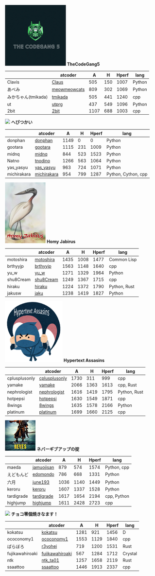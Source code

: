 <img src="./team1.gif" height="200">
<strong>TheCodeGang5</strong>

|                     | atcoder                                               | A    | H   | Hperf | lang   |
| ------------------- | ----------------------------------------------------- | ---- | --- | ----- | ------ |
| Clavis              | [Claus](https://atcoder.jp/users/Claus)               | 505  | 150 | 1007  | Python |
| あべみ              | [meowmeowcats](https://atcoder.jp/users/meowmeowcats) | 809  | 302 | 1069  | Python |
| みかちゃん(tmikada) | [tmikada](https://atcoder.jp/users/tmikada)           | 505  | 441 | 1240  | cpp    |
| ut                  | [utprg](https://atcoder.jp/users/utprg)               | 437  | 549 | 1096  | Python |
| 2bit                | [2bit](https://atcoder.jp/users/2bit)                 | 1107 | 688 | 1003  | cpp    |





<img src="./team2.jpg" height="100">
<strong>へびつかい</strong>


|             | atcoder                                             | A    | H   | Hperf | lang                |
| ----------- | --------------------------------------------------- | ---- | --- | ----- | ------------------- |
| donphan     | [donphan](https://atcoder.jp/users/donphan)         | 1149 | 0   | 0     | Python              |
| gootara     | [gootara](https://atcoder.jp/users/gootara)         | 1115 | 231 | 1009  | Python              |
| midnq       | [midnq](https://atcoder.jp/users/midnq)             | 844  | 523 | 1523  | Python              |
| Natno       | [tnodino](https://atcoder.jp/users/tnodino)         | 1266 | 563 | 1064  | Python              |
| yas_yasyu   | [yas_yasyu](https://atcoder.jp/users/yas_yasyu)     | 963  | 724 | 1071  | Python              |
| michirakara | [michirakara](https://atcoder.jp/users/michirakara) | 954  | 799 | 1287  | Python, Cython, cpp |



<img src="./team3.jpg" height="200">
<strong>Homy Jabirus</strong>


|           | atcoder                                         | A    | H    | Hperf | lang         |
| --------- | ----------------------------------------------- | ---- | ---- | ----- | ------------ |
| motoshira | [motoshira](https://atcoder.jp/users/motoshira) | 1435 | 1008 | 1477  | Common Lisp  |
| brthyyjp  | [brthyyjp](https://atcoder.jp/users/brthyyjp)   | 1563 | 1148 | 1640  | cpp          |
| yu_w      | [yu_w](https://atcoder.jp/users/yu_w)           | 1271 | 1329 | 1964  | Python       |
| shu8Cream | [shu8Cream](https://atcoder.jp/users/shu8Cream) | 1249 | 1367 | 1715  | cpp          |
| hiraku    | [hiraku](https://atcoder.jp/users/hiraku)       | 1224 | 1372 | 1790  | Python, Rust |
| jakusw    | [jaku](https://atcoder.jp/users/jaku)           | 1238 | 1419 | 1827  | Python       |

<img src="./team4.png" height="200">
<strong>Hypertext Assasins</strong>


|               | atcoder                                                 | A    | H    | Hperf | lang         |
| ------------- | ------------------------------------------------------- | ---- | ---- | ----- | ------------ |
| cplusplusonly | [cplusplusonly](https://atcoder.jp/users/cplusplusonly) | 1730 | 311  | 999   | cpp          |
| yamake        | [yamake](https://atcoder.jp/users/yamake)               | 2066 | 1363 | 1613  | cpp, Rust    |
| nephrologist  | [nephrologist](https://atcoder.jp/users/nephrologist)   | 1616 | 1419 | 1795  | Python, Rust |
| hotpepsi      | [hotpepsi](https://atcoder.jp/users/hotpepsi)           | 1630 | 1549 | 1871  | cpp          |
| 8wings        | [8wings](https://atcoder.jp/users/8wings)               | 1635 | 1578 | 2166  | Python       |
| platinum      | [platinum](https://atcoder.jp/users/platinum)           | 1699 | 1660 | 2125  | cpp          |

<img src="./team5.png" height="100">
<strong>ネバーギブアップの掟</strong>

|            | atcoder                                           | A    | H    | Hperf | lang        |
| ---------- | ------------------------------------------------- | ---- | ---- | ----- | ----------- |
| maeda      | [jamuojisan](https://atcoder.jp/users/jamuojisan) | 879  | 574  | 1574  | Python, cpp |
| えどもんど | [edomondo](https://atcoder.jp/users/edomondo)     | 786  | 668  | 1331  | Python      |
| 六月       | [june193](https://atcoder.jp/users/june193)       | 1036 | 1140 | 1449  | Python      |
| keroru     | [keroru](https://atcoder.jp/users/keroru)         | 1607 | 1337 | 1528  | Python      |
| tardigrade | [tardigrade](https://atcoder.jp/users/tardigrade) | 1617 | 1654 | 2194  | cpp, Python |
| highjump   | [highjump](https://atcoder.jp/users/highjump)     | 1611 | 2428 | 2723  | cpp         |




<img src="./team6.png" height="100">
<strong>チョコ零個焼きなます！</strong>


|                 | atcoder                                                     | A    | H    | Hperf | lang    |
| --------------- | ----------------------------------------------------------- | ---- | ---- | ----- | ------- |
| kokatsu         | [kokatsu](https://atcoder.jp/users/kokatsu)                 | 1281 | 921  | 1456  | D       |
| ococonomy1      | [ococonomy1](https://atcoder.jp/users/ococonomy1)           | 1553 | 1129 | 1840  | cpp     |
| ぱらぼろ        | [r3yohei](https://atcoder.jp/users/r3yohei)                 | 719  | 1200 | 1531  | Rust    |
| fujikawahiroaki | [fujikawahiroaki](https://atcoder.jp/users/fujikawahiroaki) | 567  | 1284 | 1712  | Crystal |
| ntk             | [ntk_ta01](https://atcoder.jp/users/ntk_ta01)               | 1257 | 1658 | 2119  | Rust    |
| ssaattoo        | [ssaattoo](https://atcoder.jp/users/ssaattoo)               | 1446 | 1913 | 2337  | cpp     |
